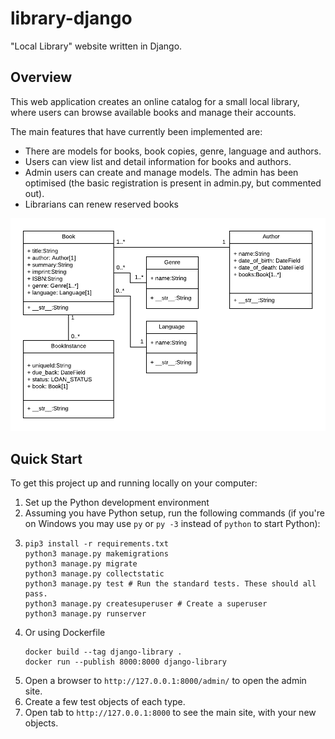 # library-django

"Local Library" website written in Django.

## Overview

This web application creates an online catalog for a small local library, where users can browse available books and manage their accounts.

The main features that have currently been implemented are:

* There are models for books, book copies, genre, language and authors.
* Users can view list and detail information for books and authors.
* Admin users can create and manage models. The admin has been optimised (the basic registration is present in admin.py, but commented out).
* Librarians can renew reserved books


![Local Library Model](https://raw.githubusercontent.com/mdn/django-locallibrary-tutorial/master/catalog/static/images/local_library_model_uml.png)

## Quick Start

To get this project up and running locally on your computer:

1. Set up the Python development environment
2. Assuming you have Python setup, run the following commands (if you're on Windows you may use `py` or `py -3` instead of `python` to start Python):
3. ```
   pip3 install -r requirements.txt
   python3 manage.py makemigrations
   python3 manage.py migrate
   python3 manage.py collectstatic
   python3 manage.py test # Run the standard tests. These should all pass.
   python3 manage.py createsuperuser # Create a superuser
   python3 manage.py runserver
   ```
4. Or using Dockerfile 
    ```
   docker build --tag django-library .
   docker run --publish 8000:8000 django-library
    ``` 
7. Open a browser to `http://127.0.0.1:8000/admin/` to open the admin site.
8. Create a few test objects of each type.
9. Open tab to `http://127.0.0.1:8000` to see the main site, with your new objects.